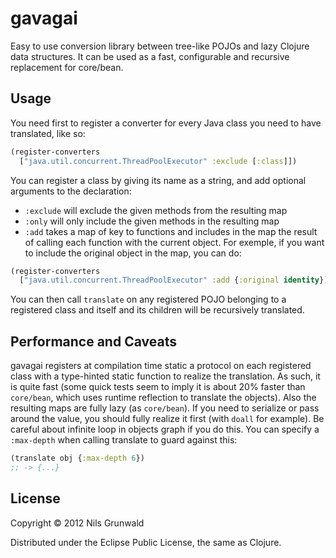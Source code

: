 # gavagai

Easy to use conversion library between tree-like POJOs and lazy Clojure data structures. It can be used as a fast, configurable and recursive replacement for core/bean.

## Usage

You need first to register a converter for every Java class you need to have translated, like so:
```clojure
(register-converters
  ["java.util.concurrent.ThreadPoolExecutor" :exclude [:class]])
```

You can register a class by giving its name as a string, and add optional arguments to the declaration:
  - `:exclude` will exclude the given methods from the resulting map
  - `:only` will only include the given methods in the resulting map
  - `:add` takes a map of key to functions and includes in the map the result of calling each function with the current object. For exemple, if you want to include the original object in the map, you can do:

```clojure
(register-converters
  ["java.util.concurrent.ThreadPoolExecutor" :add {:original identity}])
```

You can then call `translate` on any registered POJO belonging to a registered class and itself and its children will be recursively translated.

## Performance and Caveats

gavagai registers at compilation time static a protocol on each registered class with a type-hinted static function to realize the translation. As such, it is quite fast (some quick tests seem to imply it is about 20% faster than `core/bean`, which uses runtime reflection to translate the objects).
Also the resulting maps are fully lazy (as `core/bean`). If you need to serialize or pass around the value, you should fully realize it first (with `doall` for example). Be careful about infinite loop in objects graph if you do this. You can specify a `:max-depth` when calling translate to guard against this:
```clojure
(translate obj {:max-depth 6})
;; -> {...}
```

## License

Copyright © 2012 Nils Grunwald

Distributed under the Eclipse Public License, the same as Clojure.
